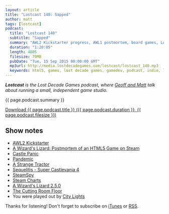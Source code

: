 ```yaml
---
layout: article
title: "Lostcast 140: Sapped"
author: matt
tags: [lostcast]
podcast:
  title: "Lostcast 140"
  subtitle: "Sapped"
  summary: "AWL2 Kickstarter progress, AWL1 postmortem, board games, LARPing, Steam, and more."
  duration: "1:20:05"
  length: 4805
  filesize: 70MB
  pubDate: "Tue, 15 Sep 2015 00:00:00 GMT"
  mp3url: http://media.lostdecadegames.com/lostcast/lostcast_140.mp3
  keywords: html5, games, lost decade games, gamedev, podcast, indie, lostcast
---
```

_**Lostcast** is the Lost Decade Games podcast, where [Geoff and Matt](/about/) talk about running a small, independent game studio._

{{ page.podcast.summary }}

<a class="download-podcast" href="{{ page.podcast.mp3url }}">
	Download {{ page.podcast.title }} ({{ page.podcast.duration }}, {{ page.podcast.filesize }})
</a>

## Show notes

* [AWL2 Kickstarter](https://www.kickstarter.com/projects/357830563/a-wizards-lizard-2-steam-windows-mac)
* [A Wizard's Lizard: Postmortem of an HTML5 Game on Steam](http://gamasutra.com/blogs/MattHackett/20150911/253356/A_Wizards_Lizard_Postmortem_of_an_HTML5_Game_on_Steam.php)
* [Castle Panic](http://www.firesidegames.com/castlepanic.html)
* [Pandemic](https://boardgamegeek.com/boardgame/30549/pandemic)
* [A Strange Tractor](/lostcast-125/)
* [Sequelitis - Super Castlevania 4](https://www.youtube.com/watch?v=TbYA9IqdhU8)
* [SteamSpy](http://steamspy.com/)
* [Steam Charts](http://steamcharts.com/)
* [A Wizard's Lizard 2.5.0](http://steamcommunity.com/games/280040/announcements/detail/105062258373718926)
* [The Cutting Room Floor](https://tcrf.net/The_Cutting_Room_Floor)
* You were played out by [City Lights](https://joshuamorse.bandcamp.com/track/city-lights)

Thanks for listening! Don't forget to subscribe on [iTunes](http://itunes.apple.com/us/podcast/lostcast/id481950724) or [RSS](/lostcast.xml).
